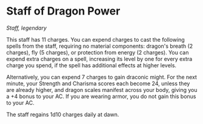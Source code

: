 # Staff of Dragon Power
*Staff, legendary*

This staff has 11 charges. You can expend charges to cast the following spells from the staff, requiring no material
components: dragon's breath (2 charges), fly (5 charges), or protection from energy (2 charges). You can expend extra charges on a spell, increasing its level by one for every extra charge you spend, if the spell has additional effects at higher levels.

Alternatively, you can expend 7 charges to gain draconic might. For the next minute, your Strength and Charisma scores each become 24, unless they are already higher, and dragon scales manifest across your body, giving you a +4 bonus to your AC. If you are wearing armor, you do not gain this bonus to your AC.

The staff regains 1d10 charges daily at dawn.
